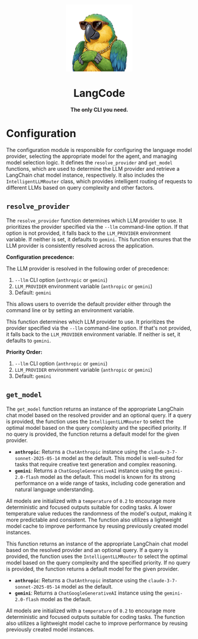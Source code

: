 <div align="center">
  <img src="../assets/logo.png" alt="LangCode Logo" width="180" />
  <h1><b>LangCode</b></h1>
  <p><b>The only CLI you need.</b></p>
</div>

# Configuration

The configuration module is responsible for configuring the language model provider, selecting the appropriate model for the agent, and managing model selection logic. It defines the `resolve_provider` and `get_model` functions, which are used to determine the LLM provider and retrieve a LangChain chat model instance, respectively. It also includes the `IntelligentLLMRouter` class, which provides intelligent routing of requests to different LLMs based on query complexity and other factors.

## `resolve_provider`

The `resolve_provider` function determines which LLM provider to use. It prioritizes the provider specified via the `--llm` command-line option. If that option is not provided, it falls back to the `LLM_PROVIDER` environment variable. If neither is set, it defaults to `gemini`. This function ensures that the LLM provider is consistently resolved across the application.

**Configuration precedence:**

The LLM provider is resolved in the following order of precedence:

1.  `--llm` CLI option (`anthropic` or `gemini`)
2.  `LLM_PROVIDER` environment variable (`anthropic` or `gemini`)
3.  Default: `gemini`

This allows users to override the default provider either through the command line or by setting an environment variable.



This function determines which LLM provider to use. It prioritizes the provider specified via the `--llm` command-line option. If that's not provided, it falls back to the `LLM_PROVIDER` environment variable. If neither is set, it defaults to `gemini`.

**Priority Order:**
1. `--llm` CLI option (`anthropic` or `gemini`)
2. `LLM_PROVIDER` environment variable (`anthropic` or `gemini`)
3. Default: `gemini`

## `get_model`

The `get_model` function returns an instance of the appropriate LangChain chat model based on the resolved provider and an optional query. If a query is provided, the function uses the `IntelligentLLMRouter` to select the optimal model based on the query complexity and the specified priority. If no query is provided, the function returns a default model for the given provider.

- **`anthropic`**: Returns a `ChatAnthropic` instance using the `claude-3-7-sonnet-2025-05-14` model as the default. This model is well-suited for tasks that require creative text generation and complex reasoning.
- **`gemini`**: Returns a `ChatGoogleGenerativeAI` instance using the `gemini-2.0-flash` model as the default. This model is known for its strong performance on a wide range of tasks, including code generation and natural language understanding.

All models are initialized with a `temperature` of `0.2` to encourage more deterministic and focused outputs suitable for coding tasks. A lower temperature value reduces the randomness of the model's output, making it more predictable and consistent. The function also utilizes a lightweight model cache to improve performance by reusing previously created model instances.


This function returns an instance of the appropriate LangChain chat model based on the resolved provider and an optional query. If a query is provided, the function uses the `IntelligentLLMRouter` to select the optimal model based on the query complexity and the specified priority. If no query is provided, the function returns a default model for the given provider.

- **`anthropic`**: Returns a `ChatAnthropic` instance using the `claude-3-7-sonnet-2025-05-14` model as the default.
- **`gemini`**: Returns a `ChatGoogleGenerativeAI` instance using the `gemini-2.0-flash` model as the default.

All models are initialized with a `temperature` of `0.2` to encourage more deterministic and focused outputs suitable for coding tasks. The function also utilizes a lightweight model cache to improve performance by reusing previously created model instances.
